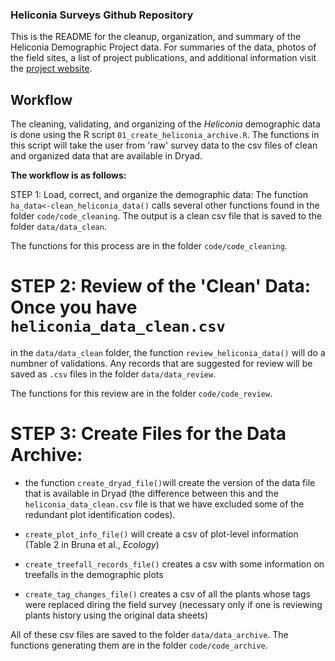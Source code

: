 ### Heliconia Surveys Github Repository

This is the README for the cleanup, organization, and summary of the Heliconia Demographic Project data. For summaries of the data, photos of the field sites, a list of project publications, and additional information visit the [project website](https://brunalab.github.io/HeliconiaSurveys/).

## Workflow

The cleaning, validating, and organizing of the _Heliconia_ demographic data is 
done using the R script `01_create_heliconia_archive.R`. The functions in 
this script will take the user from 'raw' survey data to the csv files of 
clean and organized data that are available in Dryad. 

**The workflow is as follows:**

STEP 1: Load, correct, and organize the demographic data: The function 
`ha_data<-clean_heliconia_data()` calls several other functions found in 
the folder `code/code_cleaning`. The output is a clean csv file that is 
saved to the folder `data/data_clean`.

The functions for this process are in the folder `code/code_cleaning`.

# STEP 2: Review of the 'Clean' Data: Once you have `heliconia_data_clean.csv` 
in the `data/data_clean` folder, the function `review_heliconia_data()` will 
do a numbner of validations. Any records that are suggested for review will 
be saved as `.csv` files in the folder `data/data_review`. 

The functions for this review are in the folder `code/code_review`.

# STEP 3: Create Files for the Data Archive: 

- the function `create_dryad_file()`will create the version of the data file that is available in Dryad (the difference between this and the `heliconia_data_clean.csv` file is that we have excluded some of the redundant plot identification codes). 

- `create_plot_info_file()` will create a csv of plot-level information (Table 2 in Bruna et al., _Ecology_) 

- `create_treefall_records_file()` creates a csv with some information on
treefalls in the demographic plots

- `create_tag_changes_file()` creates a csv of all the plants whose tags 
were replaced diring the field survey (necessary only if one is reviewing 
plants history using the original data sheets) 

All of these csv files are saved to the folder `data/data_archive`. The 
functions generating them are in the folder `code/code_archive`.